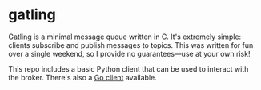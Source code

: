 gatling
=======

Gatling is a minimal message queue written in C. It's extremely simple: clients subscribe and publish messages to topics. This was written for fun over a single weekend, so I provide no guarantees—use at your own risk!

This repo includes a basic Python client that can be used to interact with the broker. There's also a [Go client](https://github.com/tylertreat/gatling-gun) available.
